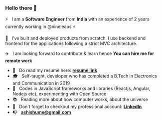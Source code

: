 ### Hello there 👋

<!--
**ashokdey/ashokdey** is a ✨ _special_ ✨ repository because its `README.md` (this file) appears on your GitHub profile.
-->

:zap: &nbsp; I am a **Software Engineer** from **India** with an experience of 2 years currently working in @nineleaps
:zap:

:rocket: &nbsp; I've built and deployed products from scratch. I use backend and frontend for the applications following a strict MVC architecture.

:airplane: &nbsp; I am looking forward to contribute & learn hence **You can hire me for remote work**

- :briefcase: &nbsp; Do read my resume here: **[resume link](https://drive.google.com/file/d/1UEQAoMIZIUUh19VEkkYAk2zNy4WaNMdF/view?usp=sharing)**
- :mortar_board: &nbsp; Self-taught, developer who has completed a B.Tech in Electronics and Communication in 2019
- :telescope: &nbsp; Codes in JavaScript frameworks and libraries (Reactjs, Angular, Nodejs etc), experimenting with Open Source
- :books: &nbsp; Reading more about how computer works, about the universe
- :tada: &nbsp; Don't forget to checkout my professional account: **[LinkedIn](https://linkedin.com/in/ashishume)**
- :mailbox_with_no_mail: &nbsp; **[ashishume@gmail.com](https://mail.google.com/mail/u/0/?view=cm&fs=1&tf=1&to=ashishume@gmail.com)**